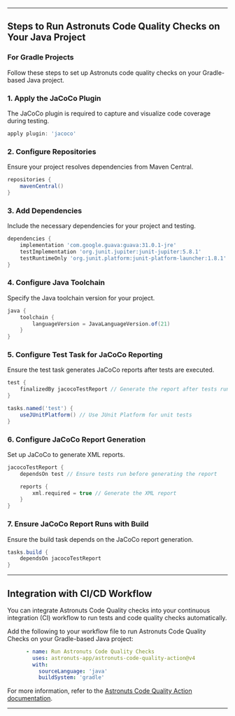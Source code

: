
---

## Steps to Run Astronuts Code Quality Checks on Your Java Project

### For Gradle Projects

Follow these steps to set up Astronuts code quality checks on your Gradle-based Java project.

### 1. Apply the JaCoCo Plugin
The JaCoCo plugin is required to capture and visualize code coverage during testing.

```groovy
apply plugin: 'jacoco'
```

### 2. Configure Repositories
Ensure your project resolves dependencies from Maven Central.

```groovy
repositories {
    mavenCentral()
}
```

### 3. Add Dependencies
Include the necessary dependencies for your project and testing.

```groovy
dependencies {
    implementation 'com.google.guava:guava:31.0.1-jre'
    testImplementation 'org.junit.jupiter:junit-jupiter:5.8.1'
    testRuntimeOnly 'org.junit.platform:junit-platform-launcher:1.8.1'
}
```

### 4. Configure Java Toolchain
Specify the Java toolchain version for your project.

```groovy
java {
    toolchain {
        languageVersion = JavaLanguageVersion.of(21)
    }
}
```

### 5. Configure Test Task for JaCoCo Reporting
Ensure the test task generates JaCoCo reports after tests are executed.

```groovy
test {
    finalizedBy jacocoTestReport // Generate the report after tests run
}

tasks.named('test') {
    useJUnitPlatform() // Use JUnit Platform for unit tests
}
```

### 6. Configure JaCoCo Report Generation
Set up JaCoCo to generate XML reports.

```groovy
jacocoTestReport {
    dependsOn test // Ensure tests run before generating the report

    reports {
        xml.required = true // Generate the XML report
    }
}
```

### 7. Ensure JaCoCo Report Runs with Build
Ensure the build task depends on the JaCoCo report generation.

```groovy
tasks.build {
    dependsOn jacocoTestReport
}
```

---

## Integration with CI/CD Workflow

You can integrate Astronuts Code Quality checks into your continuous integration (CI) workflow to run tests and code quality checks automatically.

Add the following to your workflow file to run Astronuts Code Quality Checks on your Gradle-based Java project:

```yaml
      - name: Run Astronuts Code Quality Checks
        uses: astronuts-app/astronuts-code-quality-action@v4
        with:
          sourceLanguage: 'java'
          buildSystem: 'gradle'
```

For more information, refer to the [Astronuts Code Quality Action documentation](https://github.com/marketplace/actions/astronuts-code-quality-action).

---

